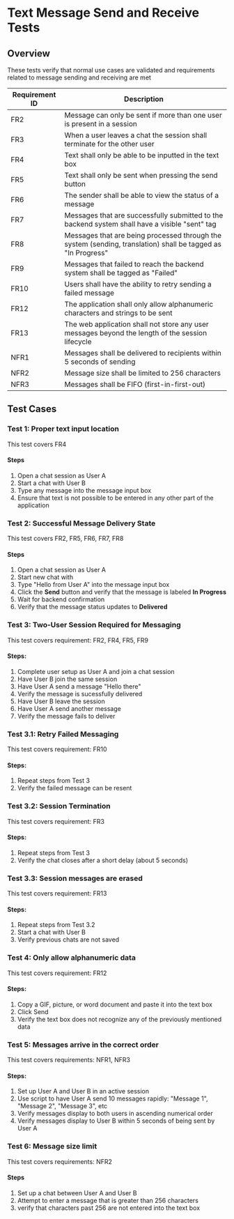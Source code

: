 # Text Message Send and Receive Tests

## Overview
These tests verify that normal use cases are validated and requirements related to message sending and receiving are met

| Requirement ID | Description                                                                                                                                              |
|----------------|----------------------------------------------------------------------------------------------------------------------------------------------------------|
| FR2            | Message can only be sent if more than one user is present in a session                                                                                  |
| FR3           | When a user leaves a chat the session shall terminate for the other user                                                                                |
| FR4 | Text shall only be able to be inputted in the text box |
| FR5 | Text shall only be sent when pressing the send button|
| FR6            | The sender shall be able to view the status of a message                                                                                                 |
| FR7            | Messages that are successfully submitted to the backend system shall have a visible "sent" tag                                                           |
| FR8            | Messages that are being processed through the system (sending, translation) shall be tagged as "In Progress"                                             |
| FR9 | Messages that failed to reach the backend system shall be tagged as "Failed" |
| FR10 | Users shall have the ability to retry sending a failed message| 
| FR12 | The application shall only allow alphanumeric characters and strings to be sent |
| FR13​ |   The web application shall not store any user messages beyond the length of the session lifecycle |
| NFR1           | Messages shall be delivered to recipients within 5 seconds of sending                                                                                   |
| NFR2| Message size shall be limited to 256 characters |
| NFR3           | Messages shall be FIFO (first-in-first-out)                                                                                                             |

## Test Cases

### Test 1: Proper text input location
This test covers FR4

#### Steps

1. Open a chat session as User A
2. Start a chat with User B
3. Type any message into the message input box  
4. Ensure that text is not possible to be entered in any other part of the application

### Test 2: Successful Message Delivery State
This test covers FR2, FR5, FR6, FR7, FR8

#### Steps

1. Open a chat session as User A
2. Start new chat with 
3. Type "Hello from User A" into the message input box  
4. Click the **Send** button and verify that the message is labeled **In Progress**  
5. Wait for backend confirmation  
6. Verify that the message status updates to **Delivered**

### Test 3: Two-User Session Required for Messaging
This test covers requirement: FR2, FR4, FR5, FR9

#### Steps:
1. Complete user setup as User A and join a chat session
2. Have User B join the same session
3. Have User A send a message "Hello there"
4. Verify the message is sucessfully delivered
5. Have User B leave the session
6. Have User A send another message
7. Verify the message fails to deliver

### Test 3.1: Retry Failed Messaging
This test covers requirement: FR10

#### Steps:
1. Repeat steps from Test 3
2. Verify the failed message can be resent

### Test 3.2: Session Termination
This test covers requirement: FR3

#### Steps:
1. Repeat steps from Test 3
2. Verify the chat closes after a short delay (about 5 seconds)

### Test 3.3: Session messages are erased
This test covers requirement: FR13

#### Steps:
1. Repeat steps from Test 3.2
2. Start a chat with User B
3. Verify previous chats are not saved


### Test 4: Only allow alphanumeric data
 This test covers requirement: FR12
#### Steps:
1. Copy a GIF, picture, or word document and paste it into the text box
2. Click Send
3. Verify the text box does not recognize any of the previously mentioned data

### Test 5: Messages arrive in the correct order
This test covers requirements: NFR1, NFR3

#### Steps:
1. Set up User A and User B in an active session
2. Use script to have User A send 10 messages rapidly: "Message 1", "Message 2", "Message 3", etc
3. Verify messages display to both users in ascending numerical order
4. Verify messages display to User B within 5 seconds of being sent by User A

### Test 6: Message size limit
This test covers requirements: NFR2

#### Steps
1. Set up a chat between User A and User B
2. Attempt to enter a message that is greater than 256 characters
3. verify that characters past 256 are not entered into the text box
   
